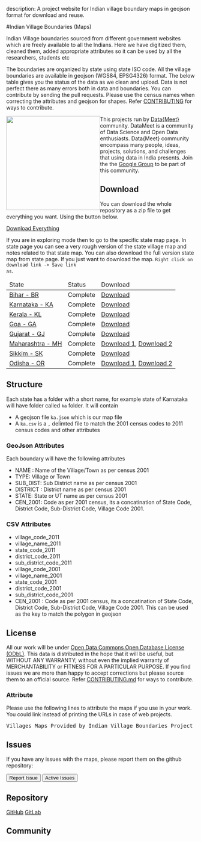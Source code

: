 description: A project website for Indian village boundary maps in geojson format for download and reuse. 

#Indian Village Boundaries (Maps)

Indian Village boundaries sourced from different government websites which are freely available to all the Indians. Here we have digitized them, cleaned them, added appropriate attributes so it can be used by all the researchers, students etc

The boundaries are organized by state using state ISO code. All the village boundaries are available in geojson (WGS84, EPSG4326) format. The below table gives you the status of the data as we clean and upload. Data is not perfect there as many errors both in data and boundaries. You can contribute by sending the pull requests. Please use the census names when correcting the attributes and geojson for shapes. Refer [CONTRIBUTING](/contributing) for ways to contribute.


<img width="250px" style="float:left" src="http://projects.datameet.org/logo/datameet_logo_v.1.2.png" > This projects run by <a href="http://datameet.org">Data{Meet}</a> community. DataMeet is a community of Data Science and Open Data enthusiasts. Data{Meet} community encompass many people, ideas, projects, solutions, and challenges that using data in India presents. Join the the <a href="https://groups.google.com/group/datameet">Google Group</a> to be part of this community.


## Download
You can download the whole repository as a zip file to get everything you want. Using the button below.

<a class="btn btn-lg btn-success" href="https://github.com/datameet/indian_village_boundaries/archive/master.zip">
  <i class="fa fa-download fa-2x pull-left"></i> Download Everything</a>

If you are in exploring mode then to go to the specific state map page. In state page you can see a very rough version of the state village map and notes related to that state map. You can also download the full version state map from state page. If you just want to download the map. <code>Right click on download link -> Save link as</code>.

<table class="table table-bordered">
	<thead >
		<td>State</td>
		<td>Status</td>
		<td>Download</td>
	</thead>
<tbody>
	<tr>
		<td><a href="br/" target="_blank">Bihar - BR</a></td>
		<td>Complete</td>
		<td><a href="https://github.com/datameet/indian_village_boundaries/raw/master/br/br.geojson" target="_blank">Download</a></td>
	</tr>
	<tr>
		<td><a href="ka/" target="_blank">Karnataka - KA</a></td>
		<td>Complete</td>
		<td><a href="https://github.com/datameet/indian_village_boundaries/raw/master/ka/ka.geojson" target="_blank">Download</a></td>
	</tr>
	<tr>
		<td><a href="kl/" target="_blank">Kerala - KL</a></td>
		<td>Complete</td>
		<td><a href="https://github.com/datameet/indian_village_boundaries/raw/master/kl/kl.geojson" target="_blank">Download</a></td>
	</tr>
	<tr>
		<td><a href="ga/" target="_blank">Goa - GA</a></td>
		<td>Complete</td>
		<td><a href="https://github.com/datameet/indian_village_boundaries/raw/master/ga/ga.geojson" target="_blank">Download</a></td>
	</tr>
	<tr>
		<td><a href="gj/" target="_blank">Gujarat - GJ</a></td>
		<td>Complete</td>
		<td><a href="https://github.com/datameet/indian_village_boundaries/raw/master/gj/gj.geojson" target="_blank">Download</a></td>
	</tr>
	<tr>
		<td><a href="mh/" target="_blank">Maharashtra - MH</a></td>
		<td>Complete</td>
		<td><a href="https://github.com/datameet/indian_village_boundaries/raw/master/mh/mh1.geojson" target="_blank">Download 1</a>, <a href="https://github.com/datameet/indian_village_boundaries/raw/master/mh/mh2.geojson" target="_blank">Download 2</a></td>
	</tr>
	<tr>
		<td><a href="sk/" target="_blank">Sikkim - SK</a></td>
		<td>Complete</td>
		<td><a href="https://github.com/datameet/indian_village_boundaries/raw/master/gj/gj.geojson" target="_blank">Download</a></td>
	</tr>
	<tr>
		<td><a href="or/" target="_blank">Odisha - OR</a></td>
		<td>Complete</td>
		<td><a href="https://github.com/datameet/indian_village_boundaries/raw/master/or/or1.geojson" target="_blank">Download 1</a>, <a href="https://github.com/datameet/indian_village_boundaries/raw/master/or/or1.geojson" target="_blank">Download 2</a></td>
	</tr>

</tbody>
</table>


## Structure
Each state has a folder with a short name, for example state of Karnataka will have folder called <code>ka</code> folder. It will contain 

- A geojson file <code>ka.json</code> which is our map file
- A <code>ka.csv</code> is a <code>,</code> delimted file to match the 2001 census codes to 2011 census codes and other attributes


### GeoJson Attributes
Each boundary will have the following attributes

* NAME : Name of the Village/Town as per census 2001
* TYPE: Village or Town 
* SUB_DIST: Sub District name as per census 2001
* DISTRICT : District name as per census 2001
* STATE: State or UT name as per census 2001
* CEN_2001: Code as per 2001 census, its a concatination of State Code, District Code, Sub-District Code, Village Code 2001.

### CSV Attributes

* village_code_2011
* village_name_2011
* state_code_2011
* district_code_2011 
* sub_district_code_2011
* village_code_2001
* village_name_2001
* state_code_2001
* district_code_2001
* sub_district_code_2001
* CEN_2001 : Code as per 2001 census, its a concatination of State Code, District Code, Sub-District Code, Village Code 2001. This can be used as the key to match the polygon in geojson


## License
All our work will be under [Open Data Commons Open Database License (ODbL)](http://opendatacommons.org/licenses/odbl/). This data is distributed in the hope that it will be useful, but WITHOUT ANY WARRANTY; without even the implied warranty of MERCHANTABILITY or FITNESS FOR A PARTICULAR PURPOSE.  If you find issues we are more than happy to accept corrections but please source them to an official source. Refer [CONTRIBUTING.md](CONTRIBUTING.md) for ways to contribute.

### Attribute
Please use the following lines to attribute the maps if you use in your work. You could link instead of printing the URLs in case of web projects.
<pre>
Villages Maps Provided by Indian Village Boundaries Project [http://projects.datameet.org/indian_village_boundaries/] by Data{Meet}. Its made available under the Open Database License (ODbL)[http://opendatacommons.org/licenses/odbl/].
</pre>	


## Issues

If you have any issues with the maps, please report them on the github repository:

<a href="https://github.com/datameet/indian_village_boundaries/issues/new"><button class="btn btn-primary" type="submit">Report Issue</button></a>
<a href="https://github.com/datameet/indian_village_boundaries/issues"><button class="btn btn-primary" type="submit">Active Issues</button></a>


## Repository
<a class="btn btn-lg btn-success" href="https://github.com/datameet/indian_village_boundaries">
  <i class="fa fa-github fa-2x pull-left"></i> GitHub</a>   <a class="btn btn-lg btn-success" href="https://gitlab.com/datameet/indian_village_boundaries">
  <i class="fa fa-git fa-2x pull-left"></i> GitLab</a>


## Community
